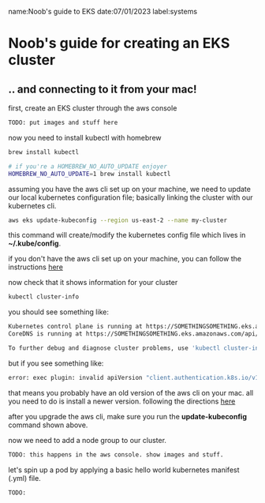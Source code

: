 name:Noob's guide to EKS
date:07/01/2023
label:systems

# Noob's guide for creating an EKS cluster
## .. and connecting to it from your mac!

first, create an EKS cluster through the aws console

```bash
TODO: put images and stuff here
```

now you need to install kubectl with homebrew

```bash
brew install kubectl

# if you're a HOMEBREW_NO_AUTO_UPDATE enjoyer
HOMEBREW_NO_AUTO_UPDATE=1 brew install kubectl
```

assuming you have the aws cli set up on your machine, we need to update our local
kubernetes configuration file; basically linking the cluster with our kubernetes cli.

```bash
aws eks update-kubeconfig --region us-east-2 --name my-cluster
```

this command will create/modify the kubernetes config file which lives in __~/.kube/config__.

if you don't have the aws cli set up on your machine, you can follow the instructions [here](https://docs.aws.amazon.com/cli/latest/userguide/getting-started-install.html)

now check that it shows information for your cluster
```bash
kubectl cluster-info
```

you should see something like:
```bash
Kubernetes control plane is running at https://SOMETHINGSOMETHING.eks.amazonaws.com
CoreDNS is running at https://SOMETHINGSOMETHING.eks.amazonaws.com/api/v1/namespaces/kube-system/services/kube-dns:dns/proxy

To further debug and diagnose cluster problems, use 'kubectl cluster-info dump'.
```

but if you see something like:
```bash
error: exec plugin: invalid apiVersion "client.authentication.k8s.io/v1alpha1"
```

that means you probably have an old version of the aws cli on your mac. all you need to do
is install a newer version. following the directions [here](https://docs.aws.amazon.com/cli/latest/userguide/getting-started-install.html)

after you upgrade the aws cli, make sure you run the __update-kubeconfig__ command shown above.

now we need to add a node group to our cluster.

```bash
TODO: this happens in the aws console. show images and stuff.
```

let's spin up a pod by applying a basic hello world kubernetes manifest (.yml) file.

```bash
TODO:
```

